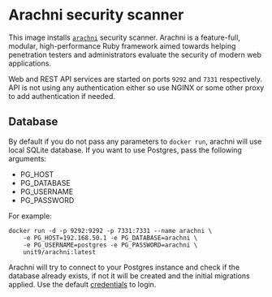# Arachni security scanner

This image installs [`arachni`](http://www.arachni-scanner.com) security
scanner. Arachni is a feature-full, modular, high-performance Ruby framework
aimed towards helping penetration testers and administrators evaluate the
security of modern web applications.

Web and REST API services are started on ports `9292` and `7331` respectively.
API is not using any authentication either so use NGINX or some other proxy to
add authentication if needed.

## Database

By default if you do not pass any parameters to `docker run`, arachni will use
local SQLite database. If you want to use Postgres, pass the following
arguments:

* PG_HOST
* PG_DATABASE
* PG_USERNAME
* PG_PASSWORD

For example:

```
docker run -d -p 9292:9292 -p 7331:7331 --name arachni \
    -e PG_HOST=192.168.50.1 -e PG_DATABASE=arachni \
    -e PG_USERNAME=postgres -e PG_PASSWORD=arachni \
    unit9/arachni:latest
```

Arachni will try to connect to your Postgres instance and check if the database
already exists, if not it will be created and the initial migrations applied.
Use the default [credentials](https://github.com/Arachni/arachni-ui-web/wiki/database)
to login.
